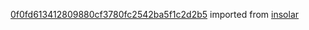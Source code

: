 [0f0fd613412809880cf3780fc2542ba5f1c2d2b5](https://github.com/insolar/insolar/commit/0f0fd613412809880cf3780fc2542ba5f1c2d2b5) imported from [insolar](https://github.com/insolar/insolar)
